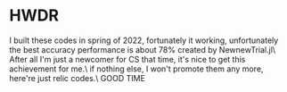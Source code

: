 # HWDR
I built these codes in spring of 2022, fortunately it working, unfortunately the best  accuracy performance is about 78% created by NewnewTrial.jl\\
After all I'm just a newcomer for CS that time, it's nice to get this achievement for me.\\
if nothing else, I won't promote them any more, here're just relic codes.\\
GOOD TIME
